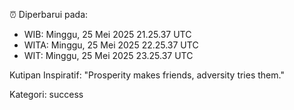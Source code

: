 ⏰ Diperbarui pada:
- WIB: Minggu, 25 Mei 2025 21.25.37 UTC
- WITA: Minggu, 25 Mei 2025 22.25.37 UTC
- WIT: Minggu, 25 Mei 2025 23.25.37 UTC

Kutipan Inspiratif:
"Prosperity makes friends, adversity tries them."


Kategori: success

